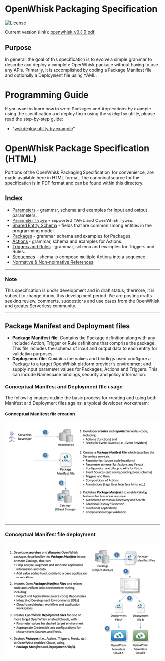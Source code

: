 # OpenWhisk Packaging Specification

[![License](https://img.shields.io/badge/license-Apache--2.0-blue.svg)](http://www.apache.org/licenses/LICENSE-2.0)

Current version (link):  [openwhisk_v0.8.9.pdf](https://github.com/apache/incubator-openwhisk-wskdeploy/blob/master/specification/openwhisk_v0.8.9.pdf)

## Purpose

In general, the goal of this specification is to evolve a simple grammar to describe and deploy a complete OpenWhisk package without having to use any APIs.  Primarily, it is accomplished by coding a Package Manifest file and optionally a Deployment file using YAML.

# Programming Guide

If you want to learn how to write Packages and Applications by example using the specification and deploy them using the ```wskdeploy``` utility, please read the step-by-step guide:
- "[wskdeploy utility by example](../docs/programming_guide.md#wskdeploy-utility-by-example)"

# OpenWhisk Package Specification (HTML)

Portions of the OpenWhisk Packaging Specification, for convenience, are made available here in HTML format. The canonical source for the specification is in PDF format and can be found within this directory.

## Index

- [Parameters](html/spec_parameters.md#parameters) - grammar, schema and examples for input and output parameters.
- [Parameter Types](html/spec_types.md#parameter-types) - supported YAML and OpenWhisk Types.
- [Shared Entity Schema](html/spec_shared_entity_schema.md#shared-entity-schema) - fields that are common among entities in the programming model.
- [Packages](html/spec_packages.md#packages) - grammar, schema and examples for Packages.
- [Actions](html/spec_actions.md#actions) - grammar, schema and examples for Actions.
- [Triggers and Rules](html/spec_trigger_rule.md#triggers-and-rules) - grammar, schema and examples for Triggers and Rules.
- [Sequences](html/spec_sequences.md#sequences) - shema to compose multiple Actions into a sequence.
- [Normative & Non-normative References](html/spec_normative_refs.md)

---

### Note
This specification is under development and in draft status; therefore, it is subject to change during this development period.  We are posting drafts seeking review, comments, suggestions and use cases from the OpenWhisk and greater Serverless community.

---

## Package Manifest and Deployment files

- **Package Manifest file**: Contains the Package definition along with any included Action, Trigger or Rule definitions that comprise the package.  This file includes the schema of input and output data to each entity for validation purposes.
- **Deployment file**: Contains the values and bindings used configure a Package to a target OpenWhisk platform provider’s environment and supply input parameter values for Packages, Actions and Triggers.  This can include Namespace bindings, security and policy information.

### Conceptual Manifest and Deployment file usage

The following images outline the basic process for creating and using both Manifest and Deployment files against a typical developer workstream:

#### Conceptual Manifest file creation
![Manifest file creation](images/OpenWhisk%20-%20Conceptual%20Manifest%20File%20Creation.png "image 1")

---

### Conceptual Manifest file deployment
![Manifest file deployment](images/OpenWhisk%20-%20Conceptual%20Manifest%20File%20Deployment.png "image 1")
